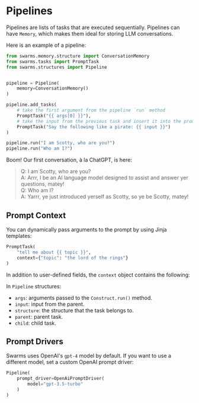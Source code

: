 # Pipelines

Pipelines are lists of tasks that are executed sequentially. Pipelines can have `Memory`, which makes them ideal for storing LLM conversations.

Here is an example of a pipeline:

```python
from swarms.memory.structure import ConversationMemory
from swarms.tasks import PromptTask
from swarms.structures import Pipeline


pipeline = Pipeline(
    memory=ConversationMemory()
)

pipeline.add_tasks(
    # take the first argument from the pipeline `run` method
    PromptTask("{{ args[0] }}"),
    # take the input from the previous task and insert it into the prompt
    PromptTask("Say the following like a pirate: {{ input }}")
)

pipeline.run("I am Scotty, who are you?")
pipeline.run("Who am I?")
```

Boom! Our first conversation, à la ChatGPT, is here:

> Q: I am Scotty, who are you?  
> A: Arrr, I be an AI language model designed to assist and answer yer questions, matey!  
> Q: Who am I?  
> A: Yarrr, ye just introduced yerself as Scotty, so ye be Scotty, matey!

## Prompt Context

You can dynamically pass arguments to the prompt by using Jinja templates:

```python
PromptTask(
    "tell me about {{ topic }}",
    context={"topic": "the lord of the rings"}
)
```

In addition to user-defined fields, the `context` object contains the following:

In `Pipeline` structures:

* `args`: arguments passed to the `Construct.run()` method.
* `input`: input from the parent.
* `structure`: the structure that the task belongs to.
* `parent`: parent task.
* `child`: child task.

## Prompt Drivers

Swarms uses OpenAI's `gpt-4` model by default. If you want to use a different model, set a custom OpenAI prompt driver:

```python
Pipeline(
    prompt_driver=OpenAiPromptDriver(
        model="gpt-3.5-turbo"
    )
)
```